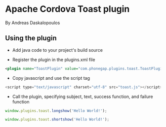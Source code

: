 # Apache Cordova Toast plugin
By Andreas Daskalopoulos

## Using the plugin

* Add java code to your project's build source

* Register the plugin in the plugins.xml file

```xml
<plugin name="ToastPlugin" value="com.phonegap.plugins.toast.ToastPlugin"/>
```

* Copy javascript and use the script tag

```javascript
<script type="text/javascript" charset="utf-8" src="toast.js"></script>  
```

* Call the plugin, specifying subject, text, success function, and failure function

```javascript
window.plugins.toast.longshow('Hello World!');

window.plugins.toast.shortshow('Hello World!');
```


